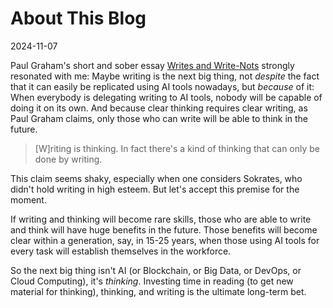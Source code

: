 # About This Blog

2024-11-07

Paul Graham's short and sober essay [Writes and
Write-Nots](https://paulgraham.com/writes.html) strongly resonated with me:
Maybe writing is the next big thing, not _despite_ the fact that it can
easily be replicated using AI tools nowadays, but _because_ of it: When
everybody is delegating writing to AI tools, nobody will be capable of doing it
on its own. And because clear thinking requires clear writing, as Paul Graham
claims, only those who can write will be able to think in the future.

> [W]riting is thinking. In fact there's a kind of thinking that can only be
> done by writing.

This claim seems shaky, especially when one considers Sokrates, who didn't hold
writing in high esteem. But let's accept this premise for the moment.

If writing and thinking will become rare skills, those who are able to write and
think will have huge benefits in the future. Those benefits will become clear
within a generation, say, in 15-25 years, when those using AI tools for every
task will establish themselves in the workforce.

So the next big thing isn't AI (or Blockchain, or Big Data, or DevOps, or Cloud
Computing), it's _thinking_. Investing time in reading (to get new material for
thinking), thinking, and writing is the ultimate long-term bet.
